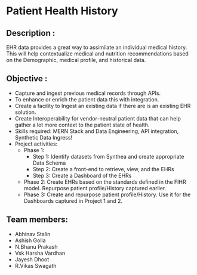 # Patient Health History
## Description : 
EHR data provides a great way to assimilate an individual medical history. This will help contextualize medical and nutrition recommendations based on the
Demographic, medical profile, and historical data.
##  Objective :
*  Capture and ingest previous medical records through APIs.
*  To enhance or enrich the patient data this with integration.
*  Create a facility to Ingest an existing data if there are is an existing EHR solution.
*  Create Interoperability for vendor-neutral patient data that can help gather a lot more context to the patient state of health.
* Skills required: MERN Stack and Data Engineering, API integration, Synthetic Data Ingress!
* Project activities:
    - Phase 1:
        -   Step 1: Identify datasets from Synthea and create appropriate Data Schema
        -   Step 2: Create a front-end to retrieve, view, and the EHRs
        -   Step 3: Create a Dashboard of the EHRs
    - Phase 2: Create EHRs based on the standards defined in the FIHR model. Repurpose patient profile/History captured earlier.
    - Phase 3: Create and repurpose patient profile/History. Use it for the Dashboards captured in Project 1 and 2.
## Team members:
- Abhinav Stalin
- Ashish Golla
- N.Bhanu Prakash
- Vsk Harsha Vardhan
- Jayesh Dhoot
- R.Vikas Swagath
